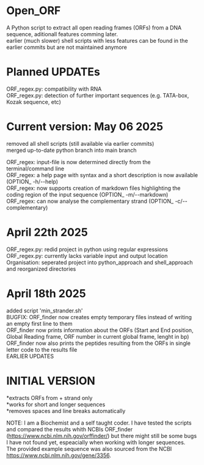 # Open_ORF
A Python script to extract all open reading frames (ORFs) from a DNA sequence, aditionall features comming later.  
earlier (much slower) shell scripts with less features can be found in the earlier commits but are not maintained anymore  



Planned UPDATEs
=
ORF_regex.py: compatibility with RNA  
ORF_regex.py: detection of further important sequences (e.g. TATA-box, Kozak sequence, etc)  


**Current version: May 06 2025**
=

removed all shell scripts (still available via earlier commits)  
merged up-to-date python branch into main branch  

ORF_regex: input-file is now determined directly from the terminal/command line  
ORF_regex: a help page with syntax and a short description is now available (OPTION_ -h/--help)  
ORF_regex: now supports creation of markdown files highlighting the coding region of the input sequence (OPTION_ -m/--markdown)  
ORF_regex: can now analyse the complementary strand (OPTION_ -c/--complementary)


April 22th 2025
=

ORF_regex.py: redid project in python using regular expressions  
ORF_regex.py: currently lacks variable input and output location  
Organisation: seperated project into python_approach and shell_approach and reorganized directories  

April 18th 2025
=

added script 'min_strander.sh'  
BUGFIX: ORF_finder now creates empty temporary files instead of writing an empty first line to them  
ORF_finder now prints information about the ORFs (Start and End position, Global Reading frame, ORF number in current global frame, lenght in bp)  
ORF_finder now also prints the peptides resulting from the ORFs in single letter code to the results file  
EARLIER UPDATES

INITIAL VERSION
=
*extracts ORFs from + strand only  
*works for short and longer sequences  
*removes spaces and line breaks automatically  

NOTE:
I am a Biochemist and a self taught coder. I have tested the scripts and compared the results whith NCBIs ORF_finder (https://www.ncbi.nlm.nih.gov/orffinder/) but there might still be some bugs I have not found yet, espeacially when working with longer sequences.  
The provided example sequence was also sourced from the NCBI https://www.ncbi.nlm.nih.gov/gene/3356.

